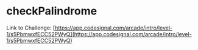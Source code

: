 # checkPalindrome

Link to Challenge: [https://app.codesignal.com/arcade/intro/level-1/s5PbmwxfECC52PWyQ](https://app.codesignal.com/arcade/intro/level-1/s5PbmwxfECC52PWyQ)